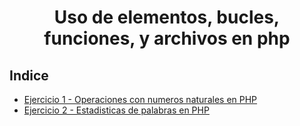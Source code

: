 <div align="center">

# Uso de elementos, bucles, funciones, y archivos en php
<div align="justify">

## Indice

- [Ejercicio 1 - Operaciones con numeros naturales en PHP](https://github.com/ATPRodriguez/AED/tree/main/Archivos-en-php/Ejercicios/Ejercicio1)
- [Ejercicio 2 - Estadisticas de palabras en PHP](https://github.com/ATPRodriguez/AED/tree/main/Archivos-en-php/Ejercicios/Ejercicio2)

</div>

</div>